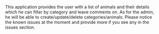 This application provides the user with a list of animals and their details which he can filter by category and leave comments on.
As for the admin, he will be able to create/update/delete categories/animals.
Please notice the known issues at the moment and provide more if you see any in the issues section.

